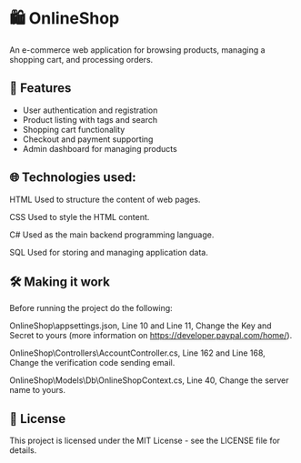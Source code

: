 # 🛍️ OnlineShop

An e-commerce web application for browsing products, managing a shopping cart, and processing orders.

## 🚀 Features

- User authentication and registration
- Product listing with tags and search
- Shopping cart functionality
- Checkout and payment supporting
- Admin dashboard for managing products

## 🌐 Technologies used: 

HTML
Used to structure the content of web pages.

CSS
Used to style the HTML content.

C#
Used as the main backend programming language.

SQL
Used for storing and managing application data.

## 🛠️ Making it work

Before running the project do the following:

OnlineShop\appsettings.json, Line 10 and Line 11, Change the Key and Secret to yours (more information on https://developer.paypal.com/home/).

OnlineShop\Controllers\AccountController.cs, Line 162 and Line 168, Change the verification code sending email.

OnlineShop\Models\Db\OnlineShopContext.cs, Line 40, Change the server name to yours.

## 📄 License

This project is licensed under the MIT License - see the LICENSE file for details.